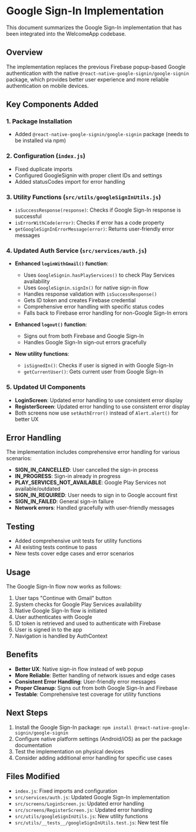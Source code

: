 # Google Sign-In Implementation

This document summarizes the Google Sign-In implementation that has been integrated into the WelcomeApp codebase.

## Overview

The implementation replaces the previous Firebase popup-based Google authentication with the native `@react-native-google-signin/google-signin` package, which provides better user experience and more reliable authentication on mobile devices.

## Key Components Added

### 1. Package Installation
- Added `@react-native-google-signin/google-signin` package (needs to be installed via npm)

### 2. Configuration (`index.js`)
- Fixed duplicate imports
- Configured GoogleSignin with proper client IDs and settings
- Added statusCodes import for error handling

### 3. Utility Functions (`src/utils/googleSignInUtils.js`)
- `isSuccessResponse(response)`: Checks if Google Sign-In response is successful
- `isErrorWithCode(error)`: Checks if error has a code property
- `getGoogleSignInErrorMessage(error)`: Returns user-friendly error messages

### 4. Updated Auth Service (`src/services/auth.js`)
- **Enhanced `loginWithGmail()` function**:
  - Uses `GoogleSignin.hasPlayServices()` to check Play Services availability
  - Uses `GoogleSignin.signIn()` for native sign-in flow
  - Handles response validation with `isSuccessResponse()`
  - Gets ID token and creates Firebase credential
  - Comprehensive error handling with specific status codes
  - Falls back to Firebase error handling for non-Google Sign-In errors

- **Enhanced `logout()` function**:
  - Signs out from both Firebase and Google Sign-In
  - Handles Google Sign-In sign-out errors gracefully

- **New utility functions**:
  - `isSignedIn()`: Checks if user is signed in with Google Sign-In
  - `getCurrentUser()`: Gets current user from Google Sign-In

### 5. Updated UI Components
- **LoginScreen**: Updated error handling to use consistent error display
- **RegisterScreen**: Updated error handling to use consistent error display
- Both screens now use `setAuthError()` instead of `Alert.alert()` for better UX

## Error Handling

The implementation includes comprehensive error handling for various scenarios:

- **SIGN_IN_CANCELLED**: User cancelled the sign-in process
- **IN_PROGRESS**: Sign-in already in progress
- **PLAY_SERVICES_NOT_AVAILABLE**: Google Play Services not available/outdated
- **SIGN_IN_REQUIRED**: User needs to sign in to Google account first
- **SIGN_IN_FAILED**: General sign-in failure
- **Network errors**: Handled gracefully with user-friendly messages

## Testing

- Added comprehensive unit tests for utility functions
- All existing tests continue to pass
- New tests cover edge cases and error scenarios

## Usage

The Google Sign-In flow now works as follows:

1. User taps "Continue with Gmail" button
2. System checks for Google Play Services availability
3. Native Google Sign-In flow is initiated
4. User authenticates with Google
5. ID token is retrieved and used to authenticate with Firebase
6. User is signed in to the app
7. Navigation is handled by AuthContext

## Benefits

- **Better UX**: Native sign-in flow instead of web popup
- **More Reliable**: Better handling of network issues and edge cases
- **Consistent Error Handling**: User-friendly error messages
- **Proper Cleanup**: Signs out from both Google Sign-In and Firebase
- **Testable**: Comprehensive test coverage for utility functions

## Next Steps

1. Install the Google Sign-In package: `npm install @react-native-google-signin/google-signin`
2. Configure native platform settings (Android/iOS) as per the package documentation
3. Test the implementation on physical devices
4. Consider adding additional error handling for specific use cases

## Files Modified

- `index.js`: Fixed imports and configuration
- `src/services/auth.js`: Updated Google Sign-In implementation
- `src/screens/LoginScreen.js`: Updated error handling
- `src/screens/RegisterScreen.js`: Updated error handling
- `src/utils/googleSignInUtils.js`: New utility functions
- `src/utils/__tests__/googleSignInUtils.test.js`: New test file
